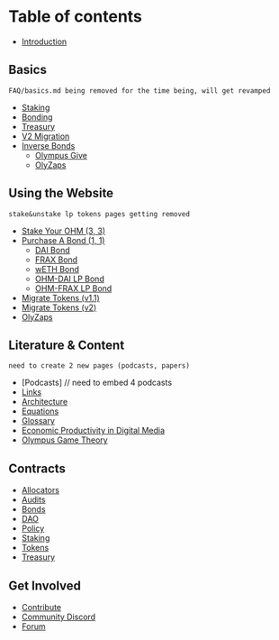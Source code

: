 # Table of contents
* [Introduction](README.md)

## Basics
`FAQ/basics.md being removed for the time being, will get revamped`
* [Staking](basics/staking.md)
* [Bonding](basics/bonding.md)
* [Treasury](basics/treasury_basics.md)
* [V2 Migration](basics/migration.md)
* [Inverse Bonds](basics/inverse-bonds.md)
  * [Olympus Give](basics/olympusgive.md)
  * [OlyZaps](basics/olyzaps.md)

## Using the Website
`stake&unstake lp tokens pages getting removed`
* [Stake Your OHM \(3, 3\)](using-the-website/staking.md)
* [Purchase A Bond \(1, 1\)](using-the-website/bonds/README.md)
  * [DAI Bond](using-the-website/bonds/bond_dai.md)
  * [FRAX Bond](using-the-website/bonds/bond_frax.md)
  * [wETH Bond](using-the-website/bonds/bond_weth.md)
  * [OHM-DAI LP Bond](using-the-website/bonds/ohm-dai-lp-bond.md)
  * [OHM-FRAX LP Bond](using-the-website/bonds/bond_ohm_frax.md)
* [Migrate Tokens \(v1.1\)](using-the-website/migrate.md)
* [Migrate Tokens \(v2\)](using-the-website/migrate_v2.md)
* [OlyZaps](using-the-website/olyzaps.md)

## Literature & Content
 `need to create 2 new pages (podcasts, papers)`
* [Podcasts] // need to embed 4 podcasts 
* [Links](references/links.md)
* [Architecture](references/architecture.md)
* [Equations](references/equations.md)
* [Glossary](references/glossary.md)
* [Economic Productivity in Digital Media](whitepapers/economic-productivity.md)
* [Olympus Game Theory](whitepapers/game-theory.md)

## Contracts

* [Allocators](contracts/allocators.md)
* [Audits](contracts/audits.md)
* [Bonds](contracts/bonds.md)
* [DAO](contracts/dao.md)
* [Policy](contracts/policy.md)
* [Staking](contracts/staking.md)
* [Tokens](contracts/tokens.md)
* [Treasury](contracts/treasury.md)

## Get Involved

* [Contribute](get-involved/contribute.md)
* [Community Discord](https://discord.com/invite/olympusdao)
* [Forum](https://forum.olympusdao.finance)

